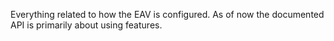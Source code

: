 ﻿---
uid: ToSic.Eav.Configuration
---

Everything related to how the EAV is configured. As of now the documented API is primarily about using features.
